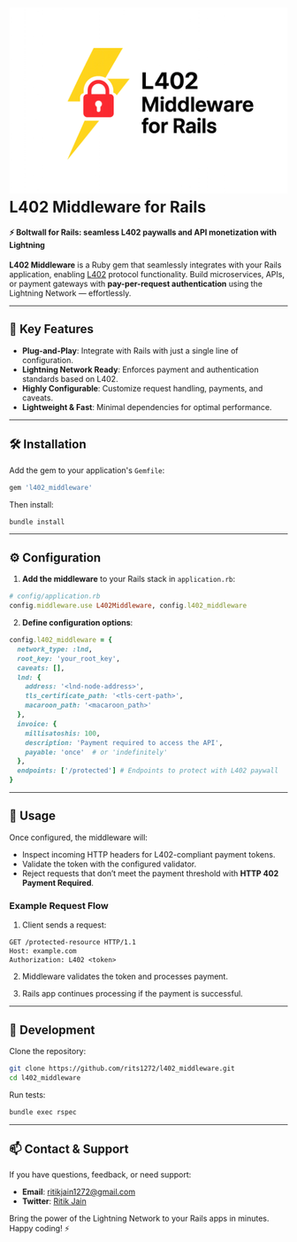 # ![L402 Logo](assets/logo.png)  L402 Middleware for Rails

#### ⚡ Boltwall for Rails: seamless L402 paywalls and API monetization with Lightning

**L402 Middleware** is a Ruby gem that seamlessly integrates with your Rails application, enabling [L402](https://docs.lightning.engineering/the-lightning-network/l402) protocol functionality. Build microservices, APIs, or payment gateways with **pay-per-request authentication** using the Lightning Network — effortlessly.

---

## 🚀 Key Features

- **Plug-and-Play**: Integrate with Rails with just a single line of configuration.  
- **Lightning Network Ready**: Enforces payment and authentication standards based on L402.  
- **Highly Configurable**: Customize request handling, payments, and caveats.  
- **Lightweight & Fast**: Minimal dependencies for optimal performance.  

---

## 🛠️ Installation

Add the gem to your application's `Gemfile`:

```ruby
gem 'l402_middleware'
```

Then install:

```bash
bundle install
```

---

## ⚙️ Configuration

1. **Add the middleware** to your Rails stack in `application.rb`:

```ruby
# config/application.rb
config.middleware.use L402Middleware, config.l402_middleware
```

2. **Define configuration options**:

```ruby
config.l402_middleware = {
  network_type: :lnd,
  root_key: 'your_root_key',
  caveats: [],
  lnd: {
    address: '<lnd-node-address>',
    tls_certificate_path: '<tls-cert-path>',
    macaroon_path: '<macaroon_path>'
  },
  invoice: {
    millisatoshis: 100,
    description: 'Payment required to access the API',
    payable: 'once'  # or 'indefinitely'
  },
  endpoints: ['/protected'] # Endpoints to protect with L402 paywall
}
```

---

## 📖 Usage

Once configured, the middleware will:

- Inspect incoming HTTP headers for L402-compliant payment tokens.  
- Validate the token with the configured validator.  
- Reject requests that don’t meet the payment threshold with **HTTP 402 Payment Required**.  

### Example Request Flow

1. Client sends a request:

```
GET /protected-resource HTTP/1.1
Host: example.com
Authorization: L402 <token>
```

2. Middleware validates the token and processes payment.  

3. Rails app continues processing if the payment is successful.  

---

## 🔧 Development

Clone the repository:

```bash
git clone https://github.com/rits1272/l402_middleware.git
cd l402_middleware
```

Run tests:

```bash
bundle exec rspec
```

---

## 📫 Contact & Support

If you have questions, feedback, or need support:

- **Email**: ritikjain1272@gmail.com  
- **Twitter**: [Ritik Jain](https://x.com/Rits1272)

Bring the power of the Lightning Network to your Rails apps in minutes. Happy coding! ⚡
